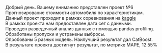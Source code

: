 Добрый день. Вашему вниманию представлен проект №6 Прогнозирование стоимости автомобиля по характеристикам.     
Данный проект проходит в рамках соревнования на [kaggle](https://www.kaggle.com/competitions/sf-dst-car-price-prediction)      
В рамках проекта нам предоставлен дата сет с данными.     
Проведен разведочный анализ данных с помощью pandas profiling. Обработаны пропуски и устранены выбросы.     
Опробованы 5 разных модель. Наилучший результат дал CatBoost.     
В результате проекта достигнут результат, по метрике MAPE,  12.55%     

